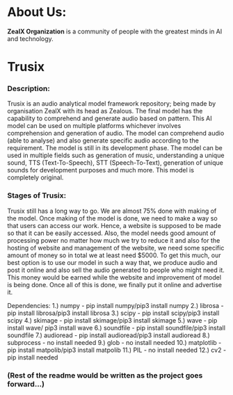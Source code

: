 <h1>About Us:</h1>

<b>ZealX Organization</b> is a community of people with the greatest minds in AI and technology.



<h1>Trusix</h1>

<h3>Description:</h3>
Trusix is an audio analytical model framework repository; being made by organisation ZealX with its head as Zealous. The final model has the capability to comprehend and generate audio based on pattern. This AI model can be used on multiple platforms whichever involves comprehension and generation of audio. The model can comprehend audio (able to analyse) and also generate specific audio according to the requirement. The model is still in its development phase. The model can be used in multiple fields such as generation of music, understanding a unique sound, TTS (Text-To-Speech), STT (Speech-To-Text), generation of unique sounds for development purposes and much more. This model is completely original. 


<h3>Stages of Trusix:</h3> 

Trusix still has a long way to go. We are almost 75% done with making of the model. Once making of the model is done, we need to make a way so that users can access our work. Hence, a website is supposed to be made so that it can be easily accessed. Also, the model needs good amount of processing power no matter how much we try to reduce it and also for the hosting of website and management of the website, we need some specific amount of money so in total we at least need $5000. To get this much, our best option is to use our model in such a way that, we produce audio and post it online and also sell the audio generated to people who might need it. This money would be earned while the website and improvement of model is being done. Once all of this is done, we finally put it online and advertise it.


Dependencies: 
1.) numpy - pip install numpy/pip3 install numpy
2.) librosa - pip install librosa/pip3 install librosa
3.) scipy  - pip install scipy/pip3 install scipy
4.) skimage - pip install skimage/pip3 install skimage
5.) wave - pip install wave/ pip3 install wave
6.) soundfile - pip install soundfile/pip3 install soundfile
7.) audioread - pip install audioread/pip3 install audioread
8.) subprocess - no install needed
9.) glob - no install needed
10.) matplotlib - pip install matpolib/pip3 install matpolib
11.) PIL - no install needed
12.) cv2 - pip install needed


<h3>(Rest of the readme would be written as the project goes forward...)</h3>



